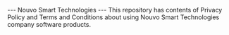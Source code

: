 --- Nouvo Smart Technologies ---
This repository has contents of Privacy Policy and Terms and Conditions about using Nouvo Smart Technologies company software products.
